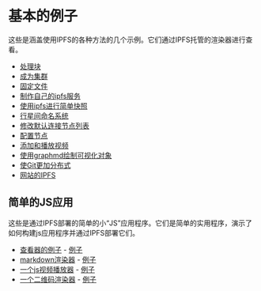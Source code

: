 # 基本的例子
这些是涵盖使用IPFS的各种方法的几个示例。它们通过IPFS托管的渲染器进行查看。

* [处理块](https://ipfs.io/docs/examples/example-viewer/example#../data/readme.md)
* [成为集群](https://ipfs.io/docs/examples/example-viewer/example#../network/readme.md)
* [固定文件](https://ipfs.io/docs/examples/example-viewer/example#../pinning/readme.md)
* [制作自己的ipfs服务](https://ipfs.io/docs/examples/example-viewer/example#../api/service/readme.md)
* [使用ipfs进行简单快照](https://ipfs.io/docs/examples/example-viewer/example#../snapshots/readme.md)
* [行星间命名系统](https://ipfs.io/docs/examples/example-viewer/example#../ipns/readme.md)
* [修改默认连接节点列表](https://ipfs.io/docs/examples/example-viewer/example#../bootstrap/readme.md)
* [配置节点](https://ipfs.io/docs/examples/example-viewer/example#../config/readme.md)
* [添加和播放视频](https://ipfs.io/docs/examples/example-viewer/example#../videos/readme.md)
* [使用graphmd绘制可视化对象](https://ipfs.io/docs/examples/example-viewer/example#../graphmd/README.md)
* [使Git更加分布式](https://ipfs.io/docs/examples/example-viewer/example#../git/readme.md)
* [网站的IPFS](https://ipfs.io/docs/examples/example-viewer/example#../websites/README.md)

## 简单的JS应用
这些是通过IPFS部署的简单的小“JS”应用程序。它们是简单的实用程序，演示了如何构建js应用程序并通过IPFS部署它们。

* [查看器的例子](https://github.com/ipfs/website/tree/master/content/docs/examples/example-viewer) - [例子](https://ipfs.io/docs/examples/example-viewer/example#./home/readme.md)
* [markdown渲染器](https://github.com/ipfs/website/tree/master/content/docs/examples/markdown-viewer) - [例子](https://ipfs.io/docs/examples/markdown-viewer/mdown#./sample.md)
* [一个js视频播放器](https://github.com/ipfs/website/tree/master/content/docs/examples/play) - [例子](https://ipfs.io/docs/examples/play/play#/ipfs/QmTKZgRNwDNZwHtJSjCp6r5FYefzpULfy37JvMt9DwvXse)
* [一个二维码渲染器](https://github.com/ipfs/website/tree/master/content/docs/examples/qr-render) - [例子](https://ipfs.io/docs/examples/qr-render/qr#enter%20text%20here)